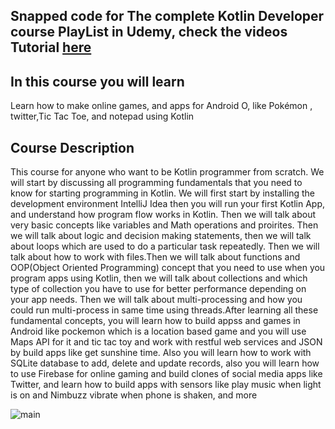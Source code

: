 ## Snapped code for The complete Kotlin Developer course  PlayList in Udemy, check the videos Tutorial  [here](https://www.udemy.com/the-complete-kotlin-developer-course/?couponCode=UDMEYGITHUB)

## In this course you will learn
Learn how to make online games, and apps for Android O, like Pokémon , twitter,Tic Tac Toe, and notepad using Kotlin

## Course Description

This course for anyone  who want to be Kotlin programmer from scratch. We will  start by discussing all programming fundamentals that you need to know for starting programming in Kotlin. We will first start by installing the development environment IntelliJ Idea then you will run your first Kotlin App, and understand how program flow works in Kotlin. Then we will talk about very basic concepts like variables and Math operations and proirites. Then we will talk about logic and decision making statements, then we will talk about loops which are used to do a particular task repeatedly. Then we will talk about  how to work with files.Then we will talk about functions and OOP(Object Oriented Programming) concept that you need to use when you program apps using Kotlin, then we will talk about collections and which type of collection you have to use for better performance  depending on your app needs. Then we will talk about multi-processing and how you could run multi-process in same time using threads.After learning all these fundamental concepts, you will learn how to build appss and games in Android like pockemon which is a location based game and you will use Maps API for it and tic tac toy and work with restful web services and  JSON by build apps like get sunshine time. Also you will learn how to work with SQLite database to add, delete and update records, also you will learn how to use Firebase for online gaming and build clones of social media apps like Twitter, and learn how to build apps with sensors like play music when light is on and Nimbuzz vibrate when phone is shaken, and more 


![main](http://attach.alruabye.net/kotlin/kotlin.jpg)
